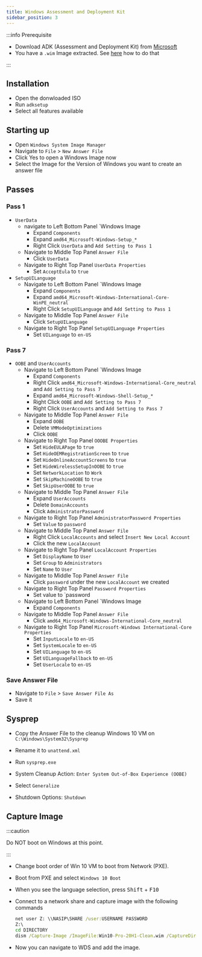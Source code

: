 ```yaml
---
title: Windows Assessment and Deployment Kit
sidebar_position: 3
---
```


:::info Prerequisite

- Download ADK (Assessment and Deployment Kit) from [Microsoft](https://docs.microsoft.com/en-us/windows-hardware/get-started/adk-install)
- You have a `.wim` Image extracted. See [here](wds-windows-server.md) how to do that

:::

## Installation

- Open the donwloaded ISO
- Run `adksetup`
- Select all features available

## Starting up

- Open `Windows System Image Manager`
- Navigate to `File` > `New Answer File`
- Click Yes to open a Windows Image now
- Select the Image for the Version of Windows you want to create an answer file

## Passes

### Pass 1

- `UserData`
  - navigate to Left Bottom Panel `Windows Image
    - Expand `Components`
    - Expand `amd64_Microsoft-Windows-Setup_*`
    - Right Click `UserData` and `Add Setting to Pass 1`
  - Navigate to Middle Top Panel `Answer File`
    - Click `UserData`
  - Navigate to Right Top Panel `UserData Properties`
    - Set `AcceptEula` to `true`
- `SetupUILanguage`
  - Navigate to Left Bottom Panel `Windows Image
    - Expand `Components`
    - Expand `amd64_Microsoft-Windows-International-Core-WinPE_neutral`
    - Right Click `SetupUILanguage` and `Add Setting to Pass 1`
  - Navigate to Middle Top Panel `Answer File`
    - Click `SetupUILanguage`
  - Navigate to Right Top Panel `SetupUILanguage Properties`
    - Set `UILanguage` to `en-US`

### Pass 7

- `OOBE` and `UserAccounts`
  - Navigate to Left Bottom Panel `Windows Image
    - Expand `Components`
    - Right Click `amd64_Microsoft-Windows-International-Core_neutral` and `Add Setting to Pass 7`
    - Expand `amd64_Microsoft-Windows-Shell-Setup_*`
    - Right Click `OOBE` and `Add Setting to Pass 7`
    - Right Click `UserAccounts` and `Add Setting to Pass 7`
  - Navigate to Middle Top Panel `Answer File`
    - Expand `OOBE`
    - Delete `VMModeOptimizations`
    - Click `OOBE`
  - Navigate to Right Top Panel `OOOBE Properties`
    - Set `HideEULAPage` to `true`
    - Set `HideOEMRegistrationScreen` to `true`
    - Set `HideOnlineAccountScreens` to `true`
    - Set `HideWirelessSetupInOOBE` to `true`
    - Set `NetworkLocation` to `Work`
    - Set `SkipMachineOOBE` to `true`
    - Set `SkipUserOOBE` to `true`
  - Navigate to Middle Top Panel `Answer File`
    - Expand `UserAccounts`
    - Delete `DomainAccounts`
    - Click `AdministratorPassword`
  - Navigate to Right Top Panel `AdministratorPassword Properties`
    - Set `Value` to `password`
  - Navigate to Middle Top Panel `Answer File`
    - Right Click `LocalAccounts` and select `Insert New Local Account`
    - Click the new `LocalAccount`
  - Navigate to Right Top Panel `LocalAccount Properties`
    - Set `DisplayName` to `User`
    - Set `Group` to `Administrators`
    - Set `Name` to `User`
  - Navigate to Middle Top Panel `Answer File`
    - Click `password` under the new `LocalAccount` we created
  - Navigate to Right Top Panel `Password Properties`
    - Set value to `password
  - Navigate to Left Bottom Panel `Windows Image
    - Expand `Components`
  - Navigate to Middle Top Panel `Answer File`
    - Click `amd64_Microsoft-Windows-International-Core_neutral`
  - Navigate to Right Top Panel `Microsoft-Windows International-Core Properties`
    - Set `InputLocale` to `en-US`
    - Set `SystemLocale` to `en-US`
    - Set `UILanguage` to `en-US`
    - Set `UILanguageFallback` to `en-US`
    - Set `UserLocale` to `en-US`

### Save Answer File

- Navigate to `File` > `Save Answer File As`
- Save it

## Sysprep

- Copy the Answer File to the cleanup Windows 10 VM on `C:\Windows\System32\Sysprep`
- Rename it to `unattend.xml`

- Run `sysprep.exe`
- System Cleanup Action: `Enter System Out-of-Box Experience (OOBE)`
- Select `Generalize`
- Shutdown Options: `Shutdown`

## Capture Image

:::caution

Do NOT boot on Windows at this point.

:::

- Change boot order of Win 10 VM to boot from Network (PXE).
- Boot from PXE and select `Windows 10 Boot`
- When you see the language selection, press <kbd>Shift</kbd> + <kbd>F10</kbd>
- Connect to a network share and capture image with the following commands

  ```bat
  net user Z: \\NASIP\SHARE /user:USERNAME PASSWORD
  Z:\
  cd DIRECTORY
  dism /Capture-Image /ImageFile:Win10-Pro-20H1-Clean.wim /CaptureDir:C:\ /Name:"Windows 10 Pro 20H1 Clean"
  ```

- Now you can navigate to WDS and add the image.
